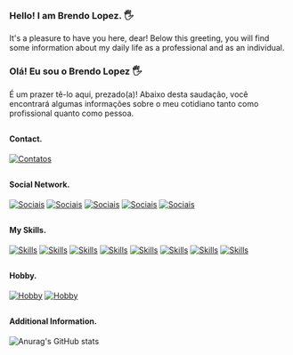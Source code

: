 
### Hello! I am Brendo Lopez. 🖐
It's a pleasure to have you here, dear!
Below this greeting, you will find some information about my daily life as a professional and as an individual.
### Olá! Eu sou o Brendo Lopez 🖐
É um prazer tê-lo aqui, prezado(a)!
Abaixo desta saudação, você encontrará algumas informações sobre o meu cotidiano tanto como profissional quanto como pessoa.
##
#### Contact.
[![Contatos](https://img.shields.io/badge/Gmail-D14836?style=for-the-badge&logo=gmail&logoColor=white)](https://mail.google.com/mail/u/1/#inbox?compose=GTvVlcSBmlnSmGbDVGKdvVzsdKbJcRXvthmdCWcWSBvxkpScGbtjdSzTwVWDRDLmNTKPlvmKHrKDr)
##
#### Social Network.
[![Sociais](https://img.shields.io/badge/Discord-7289DA?style=for-the-badge&logo=discord&logoColor=white)](brendolopez#5953)
[![Sociais](https://img.shields.io/badge/Codepen-000000?style=for-the-badge&logo=codepen&logoColor=white)](https://codepen.io/Brendo-Lopez)
[![Sociais](https://img.shields.io/badge/GitHub-100000?style=for-the-badge&logo=github&logoColor=white)](https://github.com/BrendoLopez)
[![Sociais](https://img.shields.io/badge/Instagram-E4405F?style=for-the-badge&logo=instagram&logoColor=white)](https://www.instagram.com/brendolopez/)
[![Sociais](https://img.shields.io/badge/LinkedIn-0077B5?style=for-the-badge&logo=linkedin&logoColor=white)](https://www.linkedin.com/in/brendo-lopes-2a9144195/)
##
#### My Skills.
[![Skills](https://img.shields.io/badge/C%23-239120?style=for-the-badge&logo=c-sharp&logoColor=white)]()
[![Skills](https://img.shields.io/badge/HTML-239120?style=for-the-badge&logo=html5&logoColor=white)]()
[![Skills](https://img.shields.io/badge/CSS-239120?&style=for-the-badge&logo=css3&logoColor=white)]()
[![Skills](https://img.shields.io/badge/.NET-5C2D91?style=for-the-badge&logo=.net&logoColor=white)]()
[![Skills](https://img.shields.io/badge/JavaScript-F7DF1E?style=for-the-badge&logo=javascript&logoColor=black)]()
[![Skills](https://img.shields.io/badge/Bootstrap-563D7C?style=for-the-badge&logo=bootstrap&logoColor=white)]()
[![Skills](https://img.shields.io/badge/Notion-000000?style=for-the-badge&logo=notion&logoColor=white)]()
[![Skills](https://img.shields.io/badge/Trello-0052CC?style=for-the-badge&logo=trello&logoColor=white)]()
##
#### Hobby.
[![Hobby](https://img.shields.io/badge/Steam-000000?style=for-the-badge&logo=steam&logoColor=white)]()
[![Hobby](https://img.shields.io/badge/Riot_Games-D32936?style=for-the-badge&logo=riot-games&logoColor=white)]()
##
#### Additional Information.
![Anurag's GitHub stats](https://github-readme-stats.vercel.app/api?username=BrendoLopez&show_icons=true&theme=transparent)
